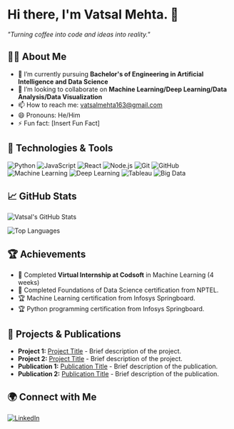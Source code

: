 # Hi there, I'm Vatsal Mehta. 👋

<!-- Optional: add a cool quote or a tagline here -->
_"Turning coffee into code and ideas into reality."_

## 👨‍💻 About Me

- 🌱 I’m currently pursuing **Bachelor's of Engineering in Artificial Intelligence and Data Science**
- 👯 I’m looking to collaborate on **Machine Learning/Deep Learning/Data Analysis/Data Visualization**
- 📫 How to reach me: [vatsalmehta163@gmail.com](mailto:vatsalmehta163@gmail.com)
- 😄 Pronouns: He/Him
- ⚡ Fun fact: [Insert Fun Fact]

## 🔧 Technologies & Tools

![Python](https://img.shields.io/badge/-Python-333333?style=flat&logo=python)
![JavaScript](https://img.shields.io/badge/-JavaScript-333333?style=flat&logo=javascript)
![React](https://img.shields.io/badge/-React-333333?style=flat&logo=react)
![Node.js](https://img.shields.io/badge/-Node.js-333333?style=flat&logo=node.js)
![Git](https://img.shields.io/badge/-Git-333333?style=flat&logo=git)
![GitHub](https://img.shields.io/badge/-GitHub-333333?style=flat&logo=github)
![Machine Learning](https://img.shields.io/badge/-Machine%20Learning-333333?style=flat&logo=machine-learning)
![Deep Learning](https://img.shields.io/badge/-Deep%20Learning-333333?style=flat&logo=deep-learning)
![Tableau](https://img.shields.io/badge/-Tableau-333333?style=flat&logo=tableau)
![Big Data](https://img.shields.io/badge/-Big%20Data-333333?style=flat&logo=big-data)

## 📈 GitHub Stats

![Vatsal's GitHub Stats](https://github-readme-stats.vercel.app/api?username=yourusername&show_icons=true&hide_border=true)

![Top Languages](https://github-readme-stats.vercel.app/api/top-langs/?username=yourusername&layout=compact&hide_border=true)

## 🏆 Achievements

- 🏅 Completed **Virtual Internship at Codsoft** in Machine Learning (4 weeks)
- 🥇 Completed Foundations of Data Science certification from NPTEL.
- 🏆 Machine Learning certification from Infosys Springboard.
- 🏆 Python programming certification from Infosys Springboard.

## 💼 Projects & Publications

- **Project 1:** [Project Title](https://github.com/yourusername/project-repo) - Brief description of the project.
- **Project 2:** [Project Title](https://github.com/yourusername/project-repo) - Brief description of the project.
- **Publication 1:** [Publication Title](https://yourpublicationlink.com) - Brief description of the publication.
- **Publication 2:** [Publication Title](https://yourpublicationlink.com) - Brief description of the publication.

## 🌍 Connect with Me

[![LinkedIn](https://img.shields.io/badge/-LinkedIn-blue?style=flat&logo=linkedin&link=https://www.linkedin.com/in/vatsal163)](https://www.linkedin.com/in/vatsal163)
